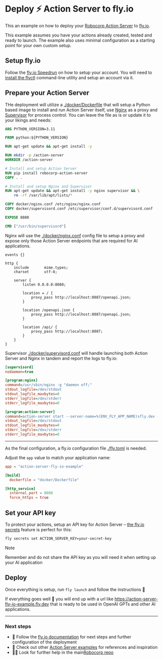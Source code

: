 # Deploy ⚡️ Action Server to fly.io

This an example on how to deploy your [Robocorp Action Server](https://github.com/robocorp/robo/tree/master/action_server/docs#readme) to [fly.io](fly.io).

This example assumes you have your actions already created, tested and ready to launch. The example also uses minimal configuration as a starting point for your own custom setup.

## Setup fly.io

Follow the [fly.io Speedrun](https://fly.io/docs/speedrun/) on how to setup your account. You will need to [install the flyctl](https://fly.io/docs/hands-on/install-flyctl/) command-line utility and setup an account via it.

## Prepare your Action Server

THe deployment will utilize a [./docker/Dockerfile](./docker/Dockerfile) that will setup a Python based image to install and run Action Server itself, use [Nginx](https://www.nginx.com) as a proxy and [Supervisor](https://supervisord.org/) for process control. You can leave the file as is or update it to your likings and needs:

```Dockerfile
ARG PYTHON_VERSION=3.11

FROM python:${PYTHON_VERSION}

RUN apt-get update && apt-get install -y

RUN mkdir -p /action-server
WORKDIR /action-server

# Install and setup Action Server
RUN pip install robocorp-action-server
COPY . .

# Install and setup Nginx and Supervisor
RUN apt-get update && apt-get install -y nginx supervisor && \
    rm -rf /var/lib/apt/lists/*

COPY docker/nginx.conf /etc/nginx/nginx.conf
COPY docker/supervisord.conf /etc/supervisor/conf.d/supervisord.conf

EXPOSE 8080

CMD ["/usr/bin/supervisord"]
```

Nginx will use the [./docker/nginx.conf](./docker/nginx.conf) config file to setup a proxy and expose only those Action Server endpoints that are required for AI applications.

```nginx
events {}

http {
    include       mime.types;
    charset       utf-8;

    server {
        listen 0.0.0.0:8080;

        location = / {
            proxy_pass http://localhost:8087/openapi.json;
        }

        location /openapi.json {
            proxy_pass http://localhost:8087/openapi.json;
        }

        location /api/ {
            proxy_pass http://localhost:8087;
        }
    }
}
```

Supervisor [./docker/supervisord.conf](./docker/supervisord.conf) will handle launching both Action Server and Nginx in tandem and report the logs to fly.io:

```ini
[supervisord]
nodaemon=true

[program:nginx]
command=/usr/sbin/nginx -g "daemon off;"
stdout_logfile=/dev/stdout
stdout_logfile_maxbytes=0
stderr_logfile=/dev/stderr
stderr_logfile_maxbytes=0

[program:action-server]
command=action-server start --server-name=%(ENV_FLY_APP_NAME)sfly.dev --api-key=%(ENV_ACTION_SERVER_KEY)s --port 8087
stdout_logfile=/dev/stdout
stdout_logfile_maxbytes=0
stderr_logfile=/dev/stderr
stderr_logfile_maxbytes=0
```
---

As the final configuration, a fly.io configuration file [./fly.toml](./fly.toml) is needed.

Adjust the `app` value to match your application name:

```toml
app = "action-server-fly-io-example"

[build]
  dockerfile = "docker/Dockerfile"

[http_service]
  internal_port = 8080
  force_https = true
```

## Set your API key

To protect your actions, setup an API key for Action Server – [the fly.io secrets](https://fly.io/docs/reference/secrets/) feature is perfect for this:

```sh
fly secrets set ACTION_SERVER_KEY=your-secret-key
```

> [!NOTE]
> Remember and do not share the API key as you will need it when setting up your AI application

## Deploy

Once everything is setup, run `fly launch` and follow the instructions 🚀

If everything goes well 🤞 you will end up with a url like https://action-server-fly-io-example.fly.dev that is ready to be used in OpenAI GPTs and other AI applications.

---

### Next steps

- 📖 Follow the [fly.io documentation](https://fly.io/docs/) for next steps and further configuration of the deployment
- 🌟 Check out other [Action Server examples](https://github.com/robocorp/actions-cookbook) for references and inspiration
- 🙋‍♂️ Look for further help in the main[Robocorp repo](https://github.com/robocorp/robocorp)
